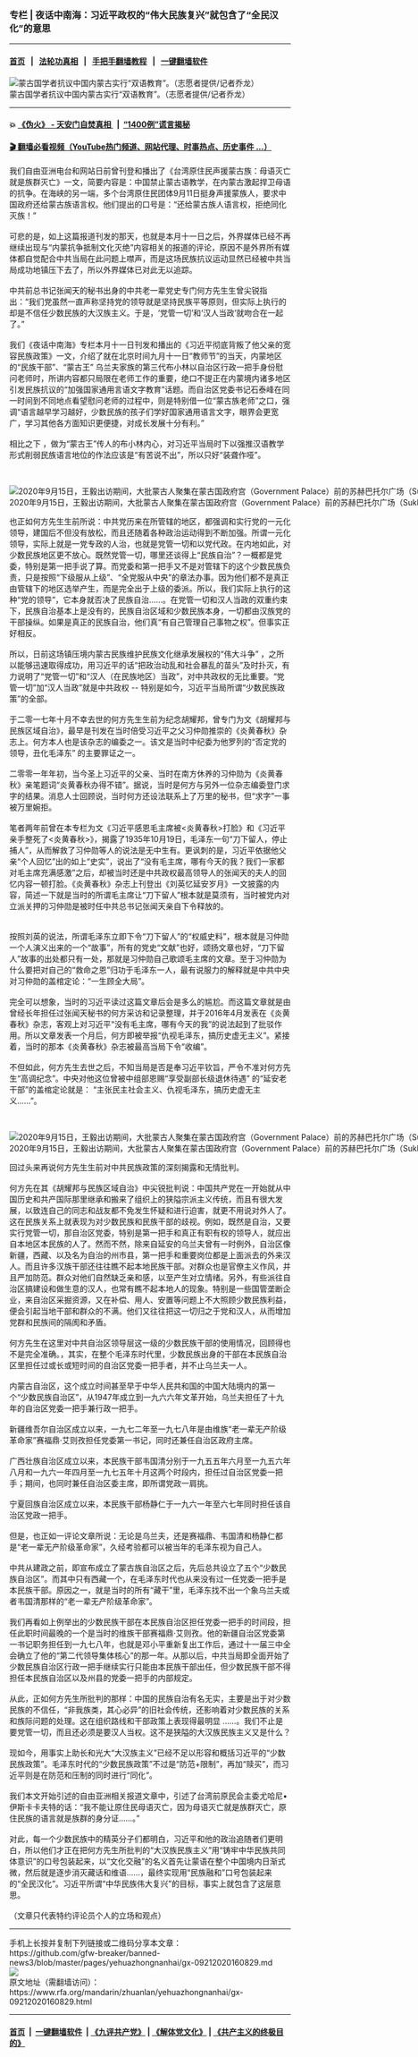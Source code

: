 ### 专栏 | 夜话中南海：习近平政权的“伟大民族复兴”就包含了“全民汉化”的意思
------------------------

#### [首页](https://github.com/gfw-breaker/banned-news3/blob/master/README.md) &nbsp;&nbsp;|&nbsp;&nbsp; [法轮功真相](https://github.com/begood0513/basic/blob/master/README.md)  &nbsp;&nbsp;|&nbsp;&nbsp; [手把手翻墙教程](https://github.com/gfw-breaker/guides/wiki)  &nbsp;&nbsp;|&nbsp;&nbsp; [一键翻墙软件](https://github.com/gfw-breaker/nogfw/blob/master/README.md)  



<div id="headerimg">
 <img alt="蒙古国学者抗议中国内蒙古实行“双语教育”。（志愿者提供/记者乔龙）" src="https://www.rfa.org/mandarin/yataibaodao/shaoshuminzu/ql-09032020064437.html/m0903-qlp3.jpg/@@images/b9f38519-bc36-4f4d-8535-3802a50624ee.jpeg" title="蒙古国学者抗议中国内蒙古实行“双语教育”。（志愿者提供/记者乔龙）"/>
 <div id="headerimgcontents">
  <div id="headerimgcaption">
   <span>
    蒙古国学者抗议中国内蒙古实行“双语教育”。（志愿者提供/记者乔龙）
   </span>
   <!-- zoomattribute -->
  </div>
  <!-- headerimgcaption -->
 </div>
 <!-- headerimagecontents -->
</div>

<hr/>


#### 💥 [《伪火》 - 天安门自焚真相 ](http://158.247.195.190:10000/videos/blog/weihuo.html)&nbsp; |&nbsp; [“1400例”谎言揭秘  ](http://158.247.195.190:10000/videos/blog/jiexi1400.html)

#### [ 🎬  翻墙必看视频（YouTube热门频道、网站代理、时事热点、历史事件 ...）](https://github.com/gfw-breaker/links/blob/master/banned.md)

<div id="storytext">
 <div>
  <div class="slot_header">
  </div>
 </div>
 <p>
  我们自由亚洲电台和网站日前曾刊登和播出了《台湾原住民声援蒙古族：母语灭亡就是族群灭亡》一文，简要内容是：中国禁止蒙古语教学，在内蒙古激起捍卫母语的抗争。在海峡的另一端，多个台湾原住民团体9月11日挺身声援蒙族人，要求中国政府还给蒙古族语言权。他们提出的口号是：“还给蒙古族人语言权，拒绝同化灭族！”
  <br/>
  <br/>
  可悲的是，如上这篇报道刊发的那天，也就是本月十一日之后，外界媒体已经不再继续出现与“内蒙抗争抵制文化灭绝”内容相关的报道的评论，原因不是外界所有媒体都自觉配合中共当局在此问题上噤声，而是这场民族抗议运动显然已经被中共当局成功地镇压下去了，所以外界媒体已对此无以追踪。
  <br/>
  <br/>
  中共前总书记张闻天的秘书出身的中共老一辈党史专门何方先生生曾尖锐指出：“我们党虽然一直声称坚持党的领导就是坚持民族平等原则，但实际上执行的却是不信任少数民族的大汉族主义。于是，‘党管一切’和‘汉人当政’就吻合在一起了。”
  <br/>
  <br/>
  我们《夜话中南海》专栏本月十一日刊发和播出的《习近平彻底背叛了他父亲的宽容民族政策》一文，介绍了就在北京时间九月十一日“教师节”的当天，内蒙地区的“民族干部”、“蒙古王” 乌兰夫家族的第三代布小林以自治区行政一把手身份慰问老师时，所讲内容都只局限在老师工作的重要，绝口不提正在内蒙境内诸多地区引发民族抗议的“加强国家通用言语文字教育”话题。而自治区党委书记石泰峰在同一时间到不同地点看望慰问老师的过程中，则是特别借一位“蒙古族老师”之口，强调“语言越早学习越好，少数民族的孩子们学好国家通用语言文字，眼界会更宽广，学习其他各方面知识更便捷，对成长发展十分有利。”
  <br/>
  <br/>
  相比之下 ，做为“蒙古王”传人的布小林内心，对习近平当局时下以强推汉语教学形式削弱民族语言地位的作法应该是“有苦说不出”，所以只好“装聋作哑”。
 </p>
 <p>
  <br/>
  <div class="image-inline captioned" style="width:1500px;">
   <div style="width:1500px;">
    <img alt="2020年9月15日，王毅出访期间，大批蒙古人聚集在蒙古国政府宫（Government Palace）前的苏赫巴托尔广场（Sukhbaatar Square）抗议中共在内蒙古推行双语教育新政策。（AFP）" src="https://www.rfa.org/mandarin/yataibaodao/shaoshuminzu/gf1-09172020074623.html/000_8PZ4D9.jpg" title="2020年9月15日，王毅出访期间，大批蒙古人聚集在蒙古国政府宫（Government Palace）前的苏赫巴托尔广场（Sukhbaatar Square）抗议中共在内蒙古推行双语教育新政策。（AFP）"/>
   </div>
   <div class="image-caption">
    <span style="width:1500px;">
     2020年9月15日，王毅出访期间，大批蒙古人聚集在蒙古国政府宫（Government Palace）前的苏赫巴托尔广场（Sukhbaatar Square）抗议中共在内蒙古推行双语教育新政策。（AFP）
    </span>
    <span class="copyright">
    </span>
   </div>
  </div>
 </p>
 <p>
  也正如何方先生生前所说：中共党历来在所管辖的地区，都强调和实行党的一元化领导，建国后不但没有放松，而且还随着各种政治运动得到不断加强。所谓一元化领导，实际上就是一党专政的人治，也就是党管一切和以党代政。在内地如此，对少数民族地区更不放心。既然党管一切，哪里还谈得上“民族自治”？一概都是党委，特别是第一把手说了算。而党委和第一把手又不是对管辖下的这个少数民族负责，只是按照“下级服从上级”、“全党服从中央”的章法办事。因为他们都不是真正由管辖下的地区选举产生，而是完全出于上级的委派。所以，我们实际上执行的这种“党的领导”，它本身就否决了民族自治……。在党管一切和汉人当政的双重约束下，民族自治基本上是没有的，民族自治区域和少数民族本身，一切都由汉族党的干部操纵。如果是真正的民族自治，他们真“有自己管理自己事物之权”。但事实正好相反。
  <br/>
  <br/>
  所以，日前这场镇压境内蒙古民族维护民族文化继承发展权的“伟大斗争” ，之所以能够迅速取得成功，用习近平的话“把政治动乱和社会暴乱的苗头”及时扑灭，有力说明了“党管一切”和“汉人（在民族地区）当政”，对中共政权的无比重要。“党管一切”加“汉人当政”就是中共政权 -- 特别是如今，习近平当局所谓“少数民族政策”的全部。
  <br/>
  <br/>
  于二零一七年十月不幸去世的何方先生生前为纪念胡耀邦，曾专门为文《胡耀邦与民族区域自治》，最早是刊发在当时倍受习近平之父习仲勋推崇的《炎黄春秋》杂志上。何方本人也是该杂志的编委之一。该文是当时中纪委为他罗列的“否定党的领导，丑化毛泽东” 的主要罪证之一。
  <br/>
  <br/>
  二零零一年年初，当今圣上习近平的父亲、当时在南方休养的习仲勋为《炎黄春秋》亲笔题词“炎黄春秋办得不错”。据说，当时是何方与另外一位杂志编委登门求字的结果。消息人士回顾说，当时何方还设法联系上了万里的秘书，但“求字”一事被万里婉拒。
  <br/>
  <br/>
  笔者两年前曾在本专栏为文《习近平感恩毛主席被&lt;炎黄春秋&gt;打脸》和《习近平亲手整死了&lt;炎黄春秋&gt;》，揭露了1935年10月19日，毛泽东一句“刀下留人，停止捕人”，从而解救了习仲勋等人的说法是无中生有。更讽刺的是，习近平依据他父亲“个人回忆”出的如上“史实”，说出了“没有毛主席，哪有今天的我？我们一家都对毛主席充满感激”之后，却被当时还是中共政权最高领导人的张闻天的夫人的回忆内容一顿打脸。《炎黄春秋》杂志上刊登出《刘英忆延安岁月》一文披露的内容，简述一下就是当时的所谓毛主席让“刀下留人”根本就是莫须有，当时被党内对立派关押的习仲勋是被时任中共总书记张闻天亲自下令释放的。
  <br/>
  <br/>
  <br/>
  按照刘英的说法，所谓毛泽东立即下令“刀下留人”的“权威史料”，根本就是习仲勋一个人演义出来的一个“故事”，所有的党史“文献”也好，颂扬文章也好，“刀下留人”故事的出处都只有一处，那就是习仲勋自己歌颂毛主席的文章。至于习仲勋为什么要把对自己的“救命之恩”归功于毛泽东一人，最有说服力的解释就是中共中央对习仲勋的盖棺定论：“一生顾全大局”。
  <br/>
  <br/>
  完全可以想象，当时的习近平读过这篇文章后会是多么的尴尬。而这篇文章就是由曾经长年担任过张闻天秘书的何方采访和记录整理，并于2016年4月发表在《炎黄春秋》杂志，客观上对习近平“没有毛主席，哪有今天的我”的说法起到了批驳作用。所以文章发表一个月后，何方即被举报“仇视毛泽东，搞历史虚无主义”。紧接着，当时的那本《炎黄春秋》杂志被最高当局下令“收编”。
  <br/>
  <br/>
  不但如此，何方先生去世之后，不知当局是否是奉习近平钦旨，严令不准对何方先生“高调纪念”。中央对他这位曾被中组部恩赐“享受副部长级退休待遇” 的“延安老干部”的盖棺定论就是： “主张民主社会主义、仇视毛泽东，搞历史虚无主义……”。
 </p>
 <p>
  <br/>
  <div class="image-inline captioned" style="width:1500px;">
   <div style="width:1500px;">
    <img alt="2020年9月15日，王毅出访期间，大批蒙古人聚集在蒙古国政府宫（Government Palace）前的苏赫巴托尔广场（Sukhbaatar Square）抗议中共在内蒙古推行双语教育新政策。（AFP）" src="https://www.rfa.org/mandarin/yataibaodao/shaoshuminzu/gf1-09172020074623.html/000_8PZ67G.jpg" title="2020年9月15日，王毅出访期间，大批蒙古人聚集在蒙古国政府宫（Government Palace）前的苏赫巴托尔广场（Sukhbaatar Square）抗议中共在内蒙古推行双语教育新政策。（AFP）"/>
   </div>
   <div class="image-caption">
    <span style="width:1500px;">
     2020年9月15日，王毅出访期间，大批蒙古人聚集在蒙古国政府宫（Government Palace）前的苏赫巴托尔广场（Sukhbaatar Square）抗议中共在内蒙古推行双语教育新政策。（AFP）
    </span>
    <span class="copyright">
    </span>
   </div>
  </div>
 </p>
 <p>
  回过头来再说何方先生生前对中共民族政策的深刻揭露和无情批判。
  <br/>
  <br/>
  何方先在其《胡耀邦与民族区域自治》中尖锐批判说：中国共产党在一开始就从中国历史和共产国际那里继承和搬来了组织上的狭隘宗派主义传统，而且有很大发展，以致连自己的同志和战友都不免发生怀疑和进行迫害，就更不用说对外人了。这在民族关系上就表现为对少数民族和民族干部的歧视。例如，既然是自治，又要实行党管一切，那自治区党委，特别是第一把手和真正有职有权的领导人，就应出自本地区本民族的人了。然而不然，除来自延安的乌兰夫曾有一时例外，自治区像新疆，西藏、以及名为自治的州市县，第一把手和重要岗位都是上面派去的外来汉人。而且许多汉族干部还往往瞧不起本地民族干部。对群众也是官僚主义作风，并且严加防范。群众对他们自然缺乏亲和感，以至产生对立情绪。另外，有些派往自治区搞建设和做生意的汉人，也常有瞧不起本地人的现象。特别是一些国管垄断企业，来自治区采掘资源，又在补偿、用人、安置等问题上不大照顾少数民族利益，便会引起当地干部和群众的不满。他们又往往把这一切归之于党和汉人，从而增加党群和民族间的隔阂和矛盾。
  <br/>
  <br/>
  何方先生在这里对中共自治区领导层这一级的少数民族干部的使用情况，回顾得也不是完全准确。，其实，在整个毛泽东时代里，少数民族出身的干部在本民族自治区里担任过或长或短时间的自治区党委一把手者，并不止乌兰夫一人。
  <br/>
  <br/>
  内蒙古自治区，这个成立时间甚至早于中华人民共和国的中国大陆境内的第一个“少数民族自治区”，从1947年成立到一九六六年文革开始，乌兰夫担任了十九年的自治区党委一把手兼行政一把手。
  <br/>
  <br/>
  新疆维吾尔自治区成立以来，一九七二年至一九七八年是由维族“老一辈无产阶级革命家”赛福鼎·艾则孜担任党委第一书记，同时还兼任自治区政府主席。
  <br/>
  <br/>
  广西壮族自治区成立以来，本民族干部韦国清分别于一九五五年六月至一九五六年八月和一九六一年四月至一九七五年十月这两个时段内，担任过自治区党委一把手；期间，也同时兼任自治区委主席，即所谓党政一肩挑。
  <br/>
  <br/>
  宁夏回族自治区成立以来，本民族干部杨静仁于一九六一年至六七年同时担任该自治区党政一把手。
  <br/>
  <br/>
  但是，也正如一评论文章所说：无论是乌兰夫，还是赛福鼎、韦国清和杨静仁都是“老一辈无产阶级革命家”，久经考验都可以被当年的毛泽东视为自己人。
  <br/>
  <br/>
  中共从建政之前，即宣布成立了蒙古族自治区之后，先后总共设立了五个“少数民族自治区”。而其中只有西藏一个，在毛泽东时代也从来没有过一任党委一把手是本民族干部。原因之一，就是当时的所有“藏干”里，毛泽东找不出一个象乌兰夫或者韦国清那样的“老一辈无产阶级革命家”。
  <br/>
  <br/>
  我们再看如上例举出的少数民族干部在本民族自治区担任党委一把手的时间段，担任此职时间最晚的一个是当时的维族干部赛福鼎·艾则孜。他的新疆自治区党委第一书记职务担任到一九七八年，也就是邓小平重新复出工作后，通过十一届三中全会确立了他的“第二代领导集体核心”的那一年。从那以后，中共当局即全面开始了少数民族自治区行政一把手继续实行只能由本民族干部出任，但少数民族干部不得担任本民族自治区以及州县的党委一把手的内部规定。
  <br/>
  <br/>
  从此，正如何方先生所批判的那样：中国的民族自治有名无实，主要是出于对少数民族的不信任，“非我族类，其心必异”的旧社会传统，还影响着对少数民族的关系和族际问题的处理。这在组织路线和干部政策上表现得最明显 ……。我们不止是要党管一切，而且还必须是要汉人当权。这不是狭隘的大汉族民族主义又是什么？
  <br/>
  <br/>
  现如今，用事实上助长和光大“大汉族主义”已经不足以形容和概括习近平的“少数民族政策”。毛泽东时代的“少数民族政策”不过是“防范+限制”，再加“赎买”，而习近平则是在防范和压制的同时进行“同化”。
  <br/>
  <br/>
  我们本文开始引述的自由亚洲相关报道文章中，引述了台湾前原民会主委尤哈尼•伊斯卡卡夫特的话：“我不能让原住民母语灭亡，因为母语灭亡就是族群灭亡，原住民族的语言就是族群的身分证……。”
  <br/>
  <br/>
  对此，每一个少数民族中的精英分子们都明白，习近平和他的政治追随者们更明白，所以他们才正在把何方先生所批判的“大汉族民族主义”用“铸牢中华民族共同体意识”的口号包装起来，以“文化交融”的名义首先让蒙语在整个中国境内日渐式微，然后就是逐步消灭藏话和维语……，最终实现用“民族融和”口号包装起来的“全民汉化”。习近平所谓“中华民族伟大复兴”的目标，事实上就包含了这层意思。
  <br/>
  <br/>
  （文章只代表特约评论员个人的立场和观点）
 </p>
</div>

<hr/>
手机上长按并复制下列链接或二维码分享本文章：<br/>
https://github.com/gfw-breaker/banned-news3/blob/master/pages/yehuazhongnanhai/gx-09212020160829.md <br/>
<a href='https://github.com/gfw-breaker/banned-news3/blob/master/pages/yehuazhongnanhai/gx-09212020160829.md'><img src='https://github.com/gfw-breaker/banned-news3/blob/master/pages/yehuazhongnanhai/gx-09212020160829.md.png'/></a> <br/>
原文地址（需翻墙访问）：https://www.rfa.org/mandarin/zhuanlan/yehuazhongnanhai/gx-09212020160829.html


------------------------
#### [首页](https://github.com/gfw-breaker/banned-news3/blob/master/README.md) &nbsp;|&nbsp; [一键翻墙软件](https://github.com/gfw-breaker/nogfw/blob/master/README.md) &nbsp;| [《九评共产党》](https://github.com/gfw-breaker/9ping.md/blob/master/README.md#九评之一评共产党是什么) | [《解体党文化》](https://github.com/gfw-breaker/jtdwh.md/blob/master/README.md) | [《共产主义的终极目的》](https://github.com/gfw-breaker/gczydzjmd.md/blob/master/README.md)


<img src='http://gfw-breaker.win/banned-news3/pages/yehuazhongnanhai/gx-09212020160829.md' width='0px' height='0px'/>